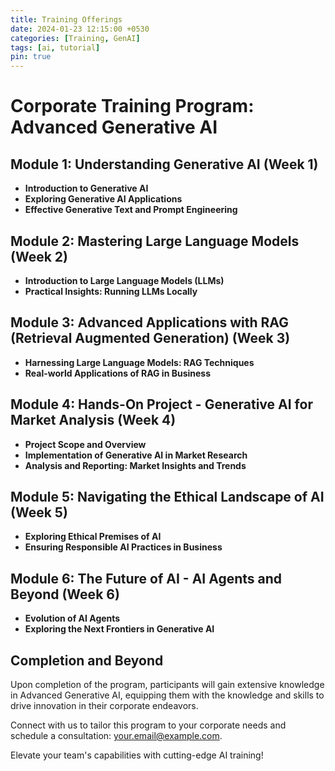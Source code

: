 ```yaml
---
title: Training Offerings
date: 2024-01-23 12:15:00 +0530
categories: [Training, GenAI]
tags: [ai, tutorial]
pin: true
---
```


# Corporate Training Program: Advanced Generative AI

## Module 1: Understanding Generative AI (Week 1)

- **Introduction to Generative AI**
- **Exploring Generative AI Applications**
- **Effective Generative Text and Prompt Engineering**

## Module 2: Mastering Large Language Models (Week 2)

- **Introduction to Large Language Models (LLMs)**
- **Practical Insights: Running LLMs Locally**

## Module 3: Advanced Applications with RAG (Retrieval Augmented Generation) (Week 3)

- **Harnessing Large Language Models: RAG Techniques**
- **Real-world Applications of RAG in Business**

## Module 4: Hands-On Project - Generative AI for Market Analysis (Week 4)

- **Project Scope and Overview**
- **Implementation of Generative AI in Market Research**
- **Analysis and Reporting: Market Insights and Trends**

## Module 5: Navigating the Ethical Landscape of AI (Week 5)

- **Exploring Ethical Premises of AI**
- **Ensuring Responsible AI Practices in Business**

## Module 6: The Future of AI - AI Agents and Beyond (Week 6)

- **Evolution of AI Agents**
- **Exploring the Next Frontiers in Generative AI**

## Completion and Beyond

Upon completion of the program, participants will gain extensive knowledge in Advanced Generative AI, equipping them with the knowledge and skills to drive innovation in their corporate endeavors.

Connect with us to tailor this program to your corporate needs and schedule a consultation: [your.email@example.com](mailto:your.email@example.com).

Elevate your team's capabilities with cutting-edge AI training!